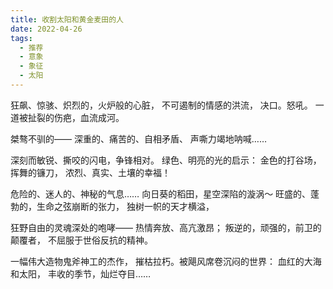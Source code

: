 ```yaml
---
title: 收割太阳和黄金麦田的人
date: 2022-04-26
tags:
  - 推荐
  - 意象
  - 象征
  - 太阳
---
```


狂飙、惊骇、炽烈的，火炉般的心脏，
不可遏制的情感的洪流，
决口。怒吼。
一道被扯裂的伤疤，血流成河。
<!--more-->
桀骜不驯的——
深重的、痛苦的、自相矛盾、
声嘶力竭地呐喊……

深刻而敏锐、撕咬的闪电，争锋相对。
绿色、明亮的光的启示：
金色的打谷场，挥舞的镰刀，
浓烈、真实、土壤的幸福！

危险的、迷人的、神秘的气息……
向日葵的稻田，星空深陷的漩涡～
旺盛的、蓬勃的，生命之弦崩断的张力，
独树一帜的天才横溢，

狂野自由的灵魂深处的咆哮——
热情奔放、高亢激昂；
叛逆的，顽强的，前卫的颠覆者，
不屈服于世俗反抗的精神。

一幅伟大造物鬼斧神工的杰作，
摧枯拉朽。被飓风席卷沉闷的世界：
血红的大海和太阳，
丰收的季节，灿烂夺目……
